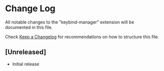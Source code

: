 # Change Log
All notable changes to the "keybind-manager" extension will be documented in this file.

Check [Keep a Changelog](http://keepachangelog.com/) for recommendations on how to structure this file.

## [Unreleased]
- Initial release